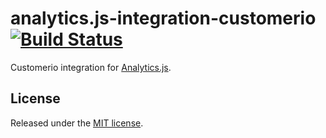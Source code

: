 # analytics.js-integration-customerio [![Build Status][ci-badge]][ci-link]

Customerio integration for [Analytics.js][].

## License

Released under the [MIT license](LICENSE).


[Analytics.js]: https://segment.com/docs/libraries/analytics.js/
[ci-link]: https://circleci.com/gh/segment-integrations/analytics.js-integration-customerio
[ci-badge]: https://circleci.com/gh/segment-integrations/analytics.js-integration-customerio.svg?style=svg
